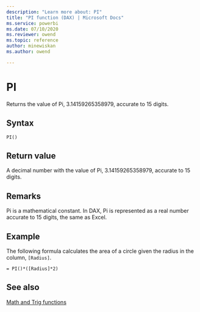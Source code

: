 ```yaml
---
description: "Learn more about: PI"
title: "PI function (DAX) | Microsoft Docs"
ms.service: powerbi 
ms.date: 07/10/2020
ms.reviewer: owend
ms.topic: reference
author: minewiskan
ms.author: owend

---
```

# PI

Returns the value of Pi, 3.14159265358979, accurate to 15 digits.  
  
## Syntax  
  
```dax
PI()  
```
  
## Return value

A decimal number with the value of Pi, 3.14159265358979, accurate to 15 digits.  
  
## Remarks

Pi is a mathematical constant. In DAX, Pi is represented as a real number accurate to 15 digits, the same as Excel.  
  
## Example

The following formula calculates the area of a circle given the radius in the column, `[Radius]`.  
  
```dax
= PI()*([Radius]*2)  
```
  
## See also

[Math and Trig functions](math-and-trig-functions-dax.md)  
